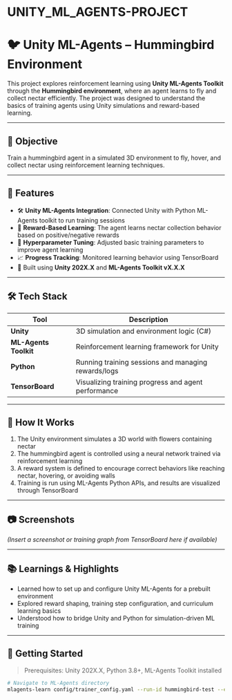 # UNITY_ML_AGENTS-PROJECT
# 🐦 Unity ML-Agents – Hummingbird Environment

This project explores reinforcement learning using **Unity ML-Agents Toolkit** through the **Hummingbird environment**, where an agent learns to fly and collect nectar efficiently. The project was designed to understand the basics of training agents using Unity simulations and reward-based learning.

---

## 🧠 Objective

Train a hummingbird agent in a simulated 3D environment to fly, hover, and collect nectar using reinforcement learning techniques.

---

## 🚀 Features

- 🛠️ **Unity ML-Agents Integration**: Connected Unity with Python ML-Agents toolkit to run training sessions
- 🎯 **Reward-Based Learning**: The agent learns nectar collection behavior based on positive/negative rewards
- 🔧 **Hyperparameter Tuning**: Adjusted basic training parameters to improve agent learning
- 📈 **Progress Tracking**: Monitored learning behavior using TensorBoard
- 🤖 Built using **Unity 202X.X** and **ML-Agents Toolkit vX.X.X**

---

## 🛠️ Tech Stack

| Tool | Description |
|------|-------------|
| **Unity** | 3D simulation and environment logic (C#) |
| **ML-Agents Toolkit** | Reinforcement learning framework for Unity |
| **Python** | Running training sessions and managing rewards/logs |
| **TensorBoard** | Visualizing training progress and agent performance |

---

## 🧩 How It Works

1. The Unity environment simulates a 3D world with flowers containing nectar
2. The hummingbird agent is controlled using a neural network trained via reinforcement learning
3. A reward system is defined to encourage correct behaviors like reaching nectar, hovering, or avoiding walls
4. Training is run using ML-Agents Python APIs, and results are visualized through TensorBoard

---

## 📷 Screenshots

*(Insert a screenshot or training graph from TensorBoard here if available)*

---

## 📚 Learnings & Highlights

- Learned how to set up and configure Unity ML-Agents for a prebuilt environment  
- Explored reward shaping, training step configuration, and curriculum learning basics  
- Understood how to bridge Unity and Python for simulation-driven ML training  

---

## 🔧 Getting Started

> Prerequisites: Unity 202X.X, Python 3.8+, ML-Agents Toolkit installed

```bash
# Navigate to ML-Agents directory
mlagents-learn config/trainer_config.yaml --run-id hummingbird-test --env=Hummingbird.exe
